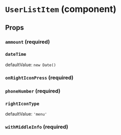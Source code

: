 `UserListItem` (component)
==========================



Props
-----

### `ammount` (required)



### `dateTime`

defaultValue: `new Date()`


### `onRightIconPress` (required)



### `phoneNumber` (required)



### `rightIconType`

defaultValue: `'menu'`


### `withMiddleInfo` (required)


